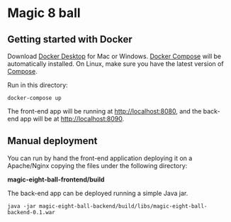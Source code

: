Magic 8 ball
=========

Getting started with Docker
---------------

Download [Docker Desktop](https://www.docker.com/products/docker-desktop) for Mac or Windows. [Docker Compose](https://docs.docker.com/compose) will be automatically installed. On Linux, make sure you have the latest version of [Compose](https://docs.docker.com/compose/install/). 

Run in this directory:
```
docker-compose up
```
The front-end app will be running at [http://localhost:8080](http://localhost:8080), and the back-end app will be at [http://localhost:8090](http://localhost:8090).

Manual deployment
---------------

You can run by hand the front-end application deploying it on a Apache/Nginx copying the files under the following directory:

 **magic-eight-ball-frontend/build** 

The back-end app can be deployed running a simple Java jar.

```
java -jar magic-eight-ball-backend/build/libs/magic-eight-ball-backend-0.1.war
```

